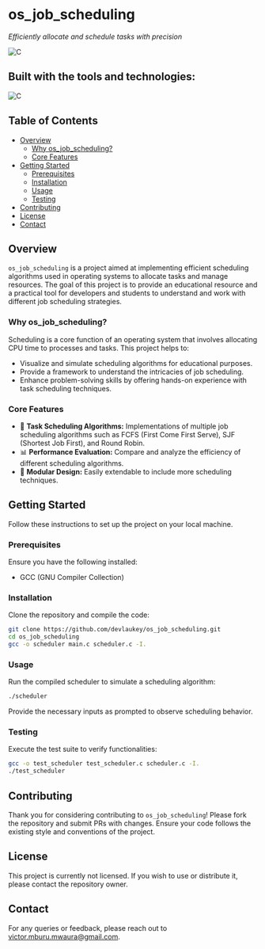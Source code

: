 # os_job_scheduling
*Efficiently allocate and schedule tasks with precision*

![C](https://img.shields.io/badge/language-C-blue)

## Built with the tools and technologies:
![C](https://img.shields.io/badge/language-C-blue)

## Table of Contents
- [Overview](#overview)
  - [Why os_job_scheduling?](#why-os_job_scheduling)
  - [Core Features](#core-features)
- [Getting Started](#getting-started)
  - [Prerequisites](#prerequisites)
  - [Installation](#installation)
  - [Usage](#usage)
  - [Testing](#testing)
- [Contributing](#contributing)
- [License](#license)
- [Contact](#contact)

## Overview
`os_job_scheduling` is a project aimed at implementing efficient scheduling algorithms used in operating systems to allocate tasks and manage resources. The goal of this project is to provide an educational resource and a practical tool for developers and students to understand and work with different job scheduling strategies.

### Why os_job_scheduling?
Scheduling is a core function of an operating system that involves allocating CPU time to processes and tasks. This project helps to:
- Visualize and simulate scheduling algorithms for educational purposes.
- Provide a framework to understand the intricacies of job scheduling.
- Enhance problem-solving skills by offering hands-on experience with task scheduling techniques.

### Core Features
- 📅 **Task Scheduling Algorithms:** Implementations of multiple job scheduling algorithms such as FCFS (First Come First Serve), SJF (Shortest Job First), and Round Robin.
- 📊 **Performance Evaluation:** Compare and analyze the efficiency of different scheduling algorithms.
- 🎯 **Modular Design:** Easily extendable to include more scheduling techniques.

## Getting Started
Follow these instructions to set up the project on your local machine.

### Prerequisites
Ensure you have the following installed:
- GCC (GNU Compiler Collection)

### Installation
Clone the repository and compile the code:
```bash
git clone https://github.com/devlaukey/os_job_scheduling.git
cd os_job_scheduling
gcc -o scheduler main.c scheduler.c -I.
```

### Usage
Run the compiled scheduler to simulate a scheduling algorithm:
```bash
./scheduler
```
Provide the necessary inputs as prompted to observe scheduling behavior.

### Testing
Execute the test suite to verify functionalities:
```bash
gcc -o test_scheduler test_scheduler.c scheduler.c -I.
./test_scheduler
```

## Contributing
Thank you for considering contributing to `os_job_scheduling`! Please fork the repository and submit PRs with changes. Ensure your code follows the existing style and conventions of the project.

## License
This project is currently not licensed. If you wish to use or distribute it, please contact the repository owner.

## Contact
For any queries or feedback, please reach out to [victor.mburu.mwaura@gmail.com](mailto:victor.mburu.mwaura@gmail.com).
```
